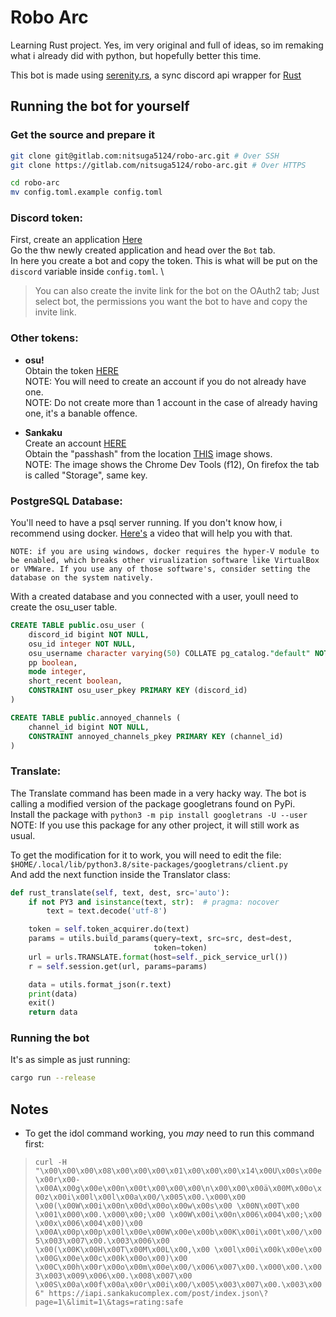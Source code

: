 # **Robo Arc**
Learning Rust project. Yes, im very original and full of ideas, so im remaking what i already did with python, but hopefully better this time.

This bot is made using [serenity.rs](https://github.com/serenity-rs/serenity/), a sync discord api wrapper for [Rust](https://www.rust-lang.org/)

## __Running the bot for yourself__

### __**Get the source and prepare it**__

```bash
git clone git@gitlab.com:nitsuga5124/robo-arc.git # Over SSH
git clone https://gitlab.com/nitsuga5124/robo-arc.git # Over HTTPS

cd robo-arc
mv config.toml.example config.toml
```

### __**Discord token**__:

First, create an application [Here](https://discordapp.com/developers/applications/)
\
Go the thw newly created application and head over the `Bot` tab.
\
In here you create a bot and copy the token. This is what will be put on the `discord` variable inside `config.toml`.
\
> You can also create the invite link for the bot on the OAuth2 tab; Just select bot, the permissions you want the bot to have and copy the invite link.

### __**Other tokens**__:

- __osu!__
\
    Obtain the token [HERE](https://osu.ppy.sh/p/api/)
\
    NOTE: You will need to create an account if you do not already have one.
\
    NOTE: Do not create more than 1 account in the case of already having one, it's a banable offence.

- __Sankaku__
\
    Create an account [HERE](https://idol.sankakucomplex.com/user/signup)
\
    Obtain the "passhash" from the location [THIS](https://forum.sankakucomplex.com/t/channel-api-for-discord-integration/2204/7) image shows.
\
    NOTE: The image shows the Chrome Dev Tools (f12), On firefox the tab is called "Storage", same key.


### __**PostgreSQL Database**__:

You'll need to have a psql server running. If you don't know how, i recommend using docker. [Here's](https://www.youtube.com/watch?v=aHbE3pTyG-Q) a video that will help you with that.

    NOTE: if you are using windows, docker requires the hyper-V module to be enabled, which breaks other virualization software like VirtualBox or VMWare. If you use any of those software's, consider setting the database on the system natively.

With a created database and you connected with a user, youll need to create the osu_user table.
```sql
CREATE TABLE public.osu_user (
    discord_id bigint NOT NULL,
    osu_id integer NOT NULL,
    osu_username character varying(50) COLLATE pg_catalog."default" NOT NULL,
    pp boolean,
    mode integer,
    short_recent boolean,
    CONSTRAINT osu_user_pkey PRIMARY KEY (discord_id)
)
```
```sql
CREATE TABLE public.annoyed_channels (
    channel_id bigint NOT NULL,
    CONSTRAINT annoyed_channels_pkey PRIMARY KEY (channel_id)
)
```

### __**Translate**__:

The Translate command has been made in a very hacky way.
The bot is calling a modified version of the package googletrans found on PyPi.
\
Install the package with `python3 -m pip install googletrans -U --user`
\
NOTE: If you use this package for any other project, it will still work as usual.

To get the modification for it to work, you will need to edit the file:
\
`$HOME/.local/lib/python3.8/site-packages/googletrans/client.py`
\
And add the next function inside the Translator class:
```py
def rust_translate(self, text, dest, src='auto'):
    if not PY3 and isinstance(text, str):  # pragma: nocover
        text = text.decode('utf-8')

    token = self.token_acquirer.do(text)
    params = utils.build_params(query=text, src=src, dest=dest,
                                token=token)
    url = urls.TRANSLATE.format(host=self._pick_service_url())
    r = self.session.get(url, params=params)

    data = utils.format_json(r.text)
    print(data)
    exit()
    return data
```

### __**Running the bot**__

It's as simple as just running:

```bash
cargo run --release
```

## Notes

- To get the idol command working, you *may* need to run this command first:
> `curl -H "\x00\x00\x00\x08\x00\x00\x00\x01\x00\x00\x00\x14\x00U\x00s\x00e\x00r\x00-\x00A\x00g\x00e\x00n\x00t\x00\x00\x00\n\x00\x00\x00ä\x00M\x00o\x00z\x00i\x00l\x00l\x00a\x00/\x005\x00.\x000\x00 \x00(\x00W\x00i\x00n\x00d\x00o\x00w\x00s\x00 \x00N\x00T\x00 \x001\x000\x00.\x000\x00;\x00 \x00W\x00i\x00n\x006\x004\x00;\x00 \x00x\x006\x004\x00)\x00 \x00A\x00p\x00p\x00l\x00e\x00W\x00e\x00b\x00K\x00i\x00t\x00/\x005\x003\x007\x00.\x003\x006\x00 \x00(\x00K\x00H\x00T\x00M\x00L\x00,\x00 \x00l\x00i\x00k\x00e\x00 \x00G\x00e\x00c\x00k\x00o\x00)\x00 \x00C\x00h\x00r\x00o\x00m\x00e\x00/\x006\x007\x00.\x000\x00.\x003\x003\x009\x006\x00.\x008\x007\x00 \x00S\x00a\x00f\x00a\x00r\x00i\x00/\x005\x003\x007\x00.\x003\x006" https://iapi.sankakucomplex.com/post/index.json\?page=1\&limit=1\&tags=rating:safe`
